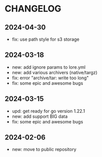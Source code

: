 # CHANGELOG

## 2024-04-30
* fix: use path style for s3 storage

## 2024-03-18
* new: add ignore params to lore.yml
* new: add various archivers (native/targz)
* fix: error "archive/tar: write too long"
* fix: some epic and awesome bugs

## 2024-03-15
* upd: get ready for go version 1.22.1
* new: add support BIG data
* fix: some epic and awesome bugs

## 2024-02-06
* new: move to public repository